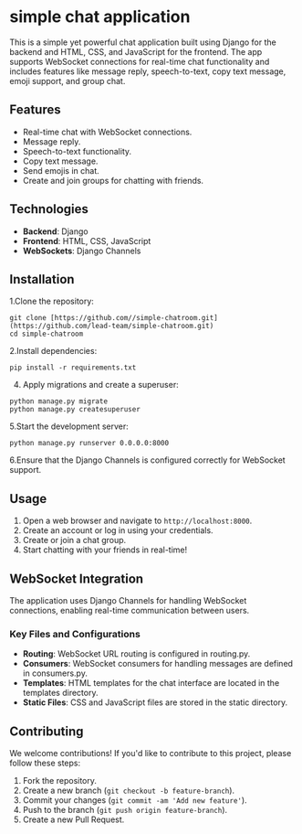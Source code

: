 # simple chat application 
This is a simple yet powerful chat application built using Django for the backend and HTML, CSS, and JavaScript for the frontend. The app supports WebSocket connections for real-time chat functionality and includes features like message reply, speech-to-text, copy text message, emoji support, and group chat.

## Features
* Real-time chat with WebSocket connections.
* Message reply.
* Speech-to-text functionality.
* Copy text message.
* Send emojis in chat.
* Create and join groups for chatting with friends.

## Technologies
* **Backend**: Django
* **Frontend**: HTML, CSS, JavaScript
* **WebSockets**: Django Channels

## Installation
1.Clone the repository:
```
git clone [https://github.com//simple-chatroom.git](https://github.com/lead-team/simple-chatroom.git)
cd simple-chatroom
```
2.Install dependencies:
```
pip install -r requirements.txt
```
4. Apply migrations and create a superuser:
```
python manage.py migrate
python manage.py createsuperuser
```
5.Start the development server:
```
python manage.py runserver 0.0.0.0:8000
```
6.Ensure that the Django Channels is configured correctly for WebSocket support.

## Usage
1. Open a web browser and navigate to `http://localhost:8000`.
2. Create an account or log in using your credentials.
3. Create or join a chat group.
4. Start chatting with your friends in real-time!

## WebSocket Integration
The application uses Django Channels for handling WebSocket connections, enabling real-time communication between users.

### Key Files and Configurations

* **Routing**: WebSocket URL routing is configured in routing.py.
* **Consumers**: WebSocket consumers for handling messages are defined in consumers.py.
* **Templates**: HTML templates for the chat interface are located in the templates directory.
* **Static Files**: CSS and JavaScript files are stored in the static directory.

## Contributing
We welcome contributions! If you'd like to contribute to this project, please follow these steps:

1. Fork the repository.
2. Create a new branch (`git checkout -b feature-branch`).
3. Commit your changes (`git commit -am 'Add new feature'`).
4. Push to the branch (`git push origin feature-branch`).
5. Create a new Pull Request.

